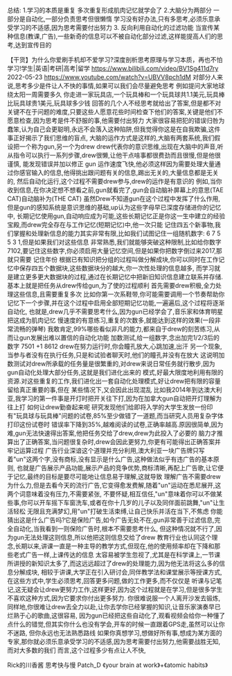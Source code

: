 总结:
1.学习的本质是重复  多次重复形成肌肉记忆就学会了
2.大脑分为两部分 一部分是自动化,一部分负责思考但很懒惰
学习没有好办法,只有多思考,必须乐意承受学习的不适感,因为思考需要付出努力
3. 反向利用自动化的过滤功能
  当宣传某种信息(教课,广告),一些新奇的信息可以不被自动化部分过滤,这样能提高人们的思考,达到宣传目的

【干货】为什么你爱刷手机却不爱学习?深度剖析思考原理与学习本质，再也不怕学习!学生|英语|考研|高考|留学
https://www.bilibili.com/video/BV1Sg411d7ry   2022-05-23
https://www.youtube.com/watch?v=UBVV8pch1dM
对部分人来说,思考多少是件让人不快的事情,如果可以我们会尽量避免思考
例如提问大家地球绕太阳一周需要多久
你走进一家玩具店,一个玩具棒和一个玩具球共1.1美元,玩具棒比玩具球贵1美元,玩具球多少钱
回答的几个人不经思考就给出了答案,但是都不对
关键不在于问题的难度,只要这些人愿意花些时间检查下他们的答案,关键是他们不愿意检查,因为思考是件不舒服的事,他需要付出努力
大家很容易把犯的错误归咎为蠢笨,认为自己会更聪明,永远不会落入这种陷阱,但我觉得你这是在自我欺骗,这件事正好揭示了我们思维的盲点,
大脑的运作方式是这样的,大脑有两套系统,我们假设把一个称为gun,另一个为drew
drew代表你的意识思维,出现在大脑中的声音,听从指令可以执行一系列步骤,drew很懒,让他干点啥事都很费劲而且很慢,但是他很谨慎,
  能发现错误并加以修正
gun 运作速度飞快,他必须这样因为需要处理大量通过你感官输入的信息,他得挑出跟问题有关的信息,踢出无关的,大量信息都是无关的,
然后自动化运行,这个过程不需要drew参与,drew的运作是有意识的
例如,当你收到信息,在你决定想不想看之前,gun就看完了,gun会自动脑补屏幕上的意思(TAE CAT)自动脑补为(THE CAT)
虽然Drew不知道gun在这个过程中发挥了什么作用,但是gun的感知系统是意识思维的基础,up认为这些字母早已深度存储进你的记忆中,
长期记忆使用gun,自动响应成为可能,这些长期记忆正是你这一生中建立的经验宝殿,而drew完全存在与工作记忆(短期记忆)中,他一次只能
记住四五个新事物,我们掌握和处理新信息的能力其实非常有限,比如我们试图记住一组随机数字: 6 7 5 5 3 1,但是如果我们对这些信息
非常熟悉,我们就能够突破这种限制,比如给你数字7102,要记住这些数字,你必须启用大量记忆空间,但是如果你把数字倒过来2017,那就只需要
记住年份
根据已有知识把分组的过程叫做分解成块,你可以同时在工作记忆中保存四五个数据块,这些数据块分的越大,你一次性处理的信息越多,
而学习就是建立更多更大数据块的过程,通过在长期记忆中把新旧知识信息建立联系并存储.基本上就是把任务从drew传给gun,为了使的过程顺利
首先需要drew积极,全力处理这些信息,且需要重复多次
比如你第一次系鞋带,你可能需要调用一个节奏帮助你记忆下一个步骤,并在这个过程中启用全部短期记忆功能,一遍遍后,这个过程将逐渐自动化,
也就是,drew几乎不需要思考什么,因为gun已经学会了,音乐家和体育明星把这成为肌肉记忆
慢速度的有意练习,重复的次数多,就能达到这样的效果(一段非常流畅的弹琴)
我敢肯定,99%哪些看似非凡的能力,都来自于drew的刻苦练习,从而让gun发展出难以置信的自动化功能
加数测试,给一组数字,念出加完1/2/3后的数字  7501  +1 8612
drew在努力运行时,你会瞳孔放大,心跳加速,出汗
另一个现象,当参与者没有在执行任务,只是和试验者聊天时,他们的瞳孔并没有在放大
这说明加数测试对drew所承载的任务量是很繁重的,对drew来说日常任务就行散步,因为gun自动化处理大部分任务,这就是我们进化出来的
模式,好最大限度地利用有限的资源.对这些重复的工作,我们进化出一套自动化处理模式,好让drew把有限的容量留给真正重要的事,但在
某些情况下,又会因此出现混乱
比如我2014年到达澳大利亚,我学习的第一件事是开灯时把开关往下打,因为在加拿大gun自动把开灯理解为往上打
如何让drew勤奋起来呢
研究发现他们给即将入学的大学生发放一份印有"玩具球与玩具棒"问题的试卷,85%至少做错了一道题,而当研究人员用复杂字体打印这份试卷时
错误率下降到35%,越难阅读的试卷,正确率越高.原因很简单,因为难,gun无法快速得出答案,他把任务交给了drew,drew为此投入了必要的
脑力才推算出了正确答案,当问题很复杂时,drew会因此更努力,你更有可能得出正确答案并牢记运算过程
广告行业深谙这个道理并充分利用,澳大利亚一块广告牌只写着"un"这两个字,没有商标,没有显示是什么广告,这种做法似乎有违广告的基本原则,
也就是广告展示产品功能,展示产品的竞争优势,商标清晰,再配上广告歌,让它便于记忆,最终的目标是要尽可能地让信息易于理解,这就导致
理解广告不需要drew为什么力,但是去看今天的流行广告,它变得愈发费解,随着"un"运动在悉尼展开,这两个词意味着没有压力,不需要紧张,
不要怀疑,相互信任,"un"意味着你可以不做某些事,你可以开车摇下车窗洗车,或者在你十几岁的儿子以及同伴面前跳舞,"un"让生活轻松
无限且充满梦幻,用"un"打破生活束缚,让自己快乐并活在当下,不焦虑
你能猜出这是什么广告吗?它是保险广告,如今广告无处不在,gun非常善于过滤信息,完全自动化,当我看到一则保险广告时,根本不需要思考什么,
但这种情况就不行了,因为gun无法处理这则信息,所以他把这则信息交给了drew
教育行业也认同这个理念,长期以来,讲课一直是一种主导的教学方式,但现在,他的使用频率却在下降和那些老式广告一样,上课传达的信息
太容易被学生忽视了,尤其是在科学课上,一节课所讲授的新知识太多了,而这远远超过了drew的处理能力,因为他无法将这么多的信息分解成块,
相较于讲课,大学正在引入研讨会,同伴教学法和课堂展示等授课方式,在这些方式中,学生必须思考,回答更多问题,做的工作更多,而不仅仅是
听课与记笔记,这无疑会让drew更努力工作,这样更好,因为这个过程就是在学习,但是很多学生不喜欢这种方式,因为它要求你付出更多努力.
你很难说服一个人离开沙发去锻炼,同样地,你很难让drew去全力以赴,让你去学你已经掌握的知识,让音乐家演奏早已烂熟于心的歌曲,这很容易,
因为gun已经把这些自动化了,观看视频会给你一种懂了点什么的错觉,但其实你什么也没有学会,开车的时候一直跟着GPS走,虽然可以让你不迷路,
但你永远也无法熟悉路线
如果你真想学习,想做好所有事,想成为某方面的专家,那你就必须乐意承受学习的不适感,因为思考需要付出努力,他需要战胜无知,而对大多数的我们
而言,这个过程多少有点让人不快,

Rick的川香酱
思考快与慢
Patch_D
《your brain at work》+《atomic habits》